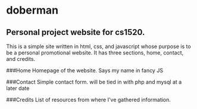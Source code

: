 # doberman
## Personal project website for cs1520. 
This is a simple site written in html, css, and javascript whose purpose is to be a personal promotional website. It has three sections, home, contact, and credits.

###Home
Homepage of the website. Says my name in fancy JS

###Contact
Simple contact form. will be tied in with php and mysql at a later date

###Credits
List of resources from where I've gathered information. 

